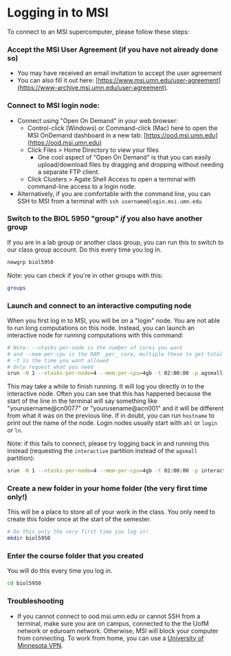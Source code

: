 # Logging in to MSI
To connect to an MSI supercomputer, please follow these steps:

### Accept the MSI User Agreement (if you have not already done so)
* You may have received an email invitation to accept the user agreement
* You can also fill it out here: [https://www.msi.umn.edu/user-agreement](https://www-archive.msi.umn.edu/user-agreement).
  
### Connect to MSI login node:
* Connect using "Open On Demand" in your web browser:
    * Control-click (Windows) or Command-click (Mac) here to open the MSI OnDemand dashboard in a new tab: [https://ood.msi.umn.edu](https://ood.msi.umn.edu)
    * Click Files > Home Directory to view your files
        * One cool aspect of "Open On Demand" is that you can easily upload/download files by dragging and dropping without needing a separate FTP client.
    * Click Clusters > Agate Shell Access to open a terminal with command-line access to a login node.
* Alternatively, if you are comfortable with the command line, you can SSH to MSI from a terminal with `ssh username@login.msi.umn.edu`

### Switch to the BIOL 5950 "group" _if_ you also have another group
If you are in a lab group or another class group, you can run this to switch to our class group account. 
Do this every time you log in.
```bash
newgrp biol5950
```

Note: you can check if you're in other groups with this:
```bash
groups
```

### Launch and connect to an interactive computing node
When you first log in to MSI, you will be on a "login" node. You are not able to run long computations on this node. Instead, you can launch an interactive node for running computations with this command:

 ```bash
# Note: --ntasks-per-node is the number of cores you want
# and --mem-per-cpu is the RAM _per_ core, multiple these to get total memory
# -t is the time you want allowed
# Only request what you need
srun -N 1 --ntasks-per-node=4 --mem-per-cpu=4gb -t 02:00:00 -p agsmall --pty bash
 ```

This may take a while to finish running. It will log you directly in to the interactive node. Often you can see that this has happened because the start of the line in the terminal will say something like "yourusername@cn0077" or "yourusename@acn001" and it will be different from what it was on the previous line. If in doubt, you can run `hostname` to print out the name of the node. Login nodes usually start with `ahl` or `login` or `ln`. 

Note: if this fails to connect, please try logging back in and running this instead (requesting the `interactive` partition instead of the `agsmall` partition):
 ```bash
srun -N 1 --ntasks-per-node=4 --mem-per-cpu=4gb -t 02:00:00 -p interactive --pty bash
 ```

### Create a new folder in your home folder (the very first time only!)
This will be a place to store all of your work in the class. You only need to create this folder once at the start of the semester.
```bash
# Do this only the very first time you log in!
mkdir biol5950
```

### Enter the course folder that you created
You will do this every time you log in.
```bash
cd biol5950
```

### Troubleshooting
  * If you cannot connect to ood.msi.umn.edu or cannot SSH from a terminal, make sure you are on campus, connected to the the UofM network or eduroam network. Otherwise, MSI will block your computer from connecting. To work from home, you can use a [University of Minnesota VPN](https://it.umn.edu/services-technologies/virtual-private-network-vpn). 
